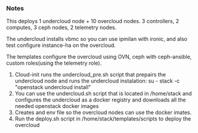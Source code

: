 ### Notes ###
This deploys 1 undercloud node + 10 overcloud nodes. 3 controllers, 2 computes, 3 ceph nodes, 2 telemetry nodes.

The undercloud installs vbmc so you can use ipmilan with ironic, and also test configure instance-ha on the overcloud.

The templates configure the overcloud using OVN, ceph with ceph-ansible, custom roles(using the telemetry role).

1. Cloud-init runs the undercloud_pre.sh script that prepairs the undercloud node and runs the undercloud instalation: su - stack -c "openstack undercloud install"
2. You can use the undercloud.sh script that is located in /home/stack and configures the undercloud as a docker registry and downloads all the needed openstack docker images
3. Creates and env file so the overcloud nodes can use the docker imates.
4. Run the deploy.sh script in /home/stack/templates/scripts to deploy the overcloud
